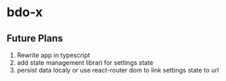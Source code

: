 # bdo-x

## Future Plans
1. Rewrite app in typescript
2. add state management librari for settings state
3. persist data localy or use react-router dom to link settings state to url 
